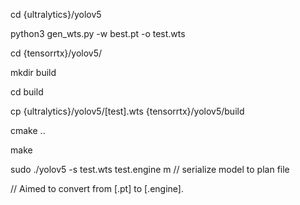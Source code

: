 

cd {ultralytics}/yolov5

python3 gen_wts.py -w best.pt -o test.wts

cd {tensorrtx}/yolov5/

mkdir build

cd build

cp {ultralytics}/yolov5/[test].wts {tensorrtx}/yolov5/build

cmake ..

make

sudo ./yolov5 -s test.wts test.engine m  // serialize model to plan file


// Aimed to convert from [.pt] to [.engine].

